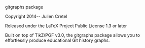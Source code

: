 gitgraphs package

Copyright 2014--     Julien Cretel

Released under the LaTeX Project Public License 1.3 or later

Built on top of TikZ/PGF v3.0, the gitgraphs package allows you to
effortlessly produce educational Git history graphs.
